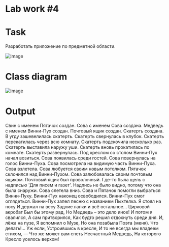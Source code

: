 # Lab work #4

# Task

Разработать приложение по предметной области.

![image](https://github.com/BZ6/ProgLab4/assets/85627560/8b38442d-00b5-469c-a050-996a858a5a9b)

# Class diagram

![image](https://github.com/BZ6/ProgLab4/assets/85627560/acc565ec-a7a5-4530-b666-0eeba7cf6148)

# Output

  Свин с именем Пятачок создан.
  Сова с именем Сова создана.
  Медведь с именем Винни-Пух создан.
  Почтовый ящик создан.
  Скатерть создана.
  В угду зашевелилась скатерть.
  Скатерть свернулась в клубок.
  Скатерть перекатилась через всю комнату.
  Скатерть подскочила несколько раз.
  Скатерть выставила наружу уши.
  Скатерть вновь прокатилась по комнате.
  Скатерть развернулась.
  Под креслом со столом Винни-Пух начал возиться.
  Сова появилась среди гостей.
  Сова повернулась на голос Винни-Пуха.
  Сова посмотрела на видимую часть Винни-Пуха.
  Сова взлетела.
  Сова любуется своим новым потолком.
  Пятачок склонился над Винни-Пухом.
  Сова залюбовалась своим почтовым ящиком.
  Почтовый ящик был проволочный.
  Где-то была щель с надписью 'Для писем и газет'.
  Надпись не было видно, потому что она была снаружи.
  Сова слетела вниз.
  Сова и Пятачок помогли выбраться Винни-Пуху.
  Винни-Пух наконец освободился.
  Винни-Пух смог оглядеться.
  Винни-Пух запел песню с названием Пыхтелка.
  Я стоял на носу
  И держал на весу
  Задние лапки и всё остальное…
  Цирковой акробат
  Был бы этому рад,
  Но Медведь – это дело иное!
  И потом я свалился,
  А сам притворился,
  Как будто решил отдохнуть среди дня.
  И, лёжа на пузе,
  Я вспомнил о Музе,
  Но она позабыла Поэта (меня).
  Что делать!…
  Уж если,
  Устроившись в кресле,
  И то не всегда мы владеем стихом, —
  Что же может вам спеть
  Несчастный Медведь,
  На которого Кресло уселось верхом!
